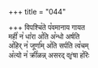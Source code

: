 +++
title = "044"

+++
विपश्चि꣡ते प꣡वमानाय गायत  
मही꣡ न꣡ धा꣡रा अ꣡ति अ꣡न्धो अर्षति  
अ꣡हिर् न꣡ जूर्णा꣡म् अ꣡ति सर्पति त्व꣡चम्  
अ꣡त्यो न꣡ क्री꣡ळन्न् असरद् व्ŕ̥षा ह꣡रिः  
